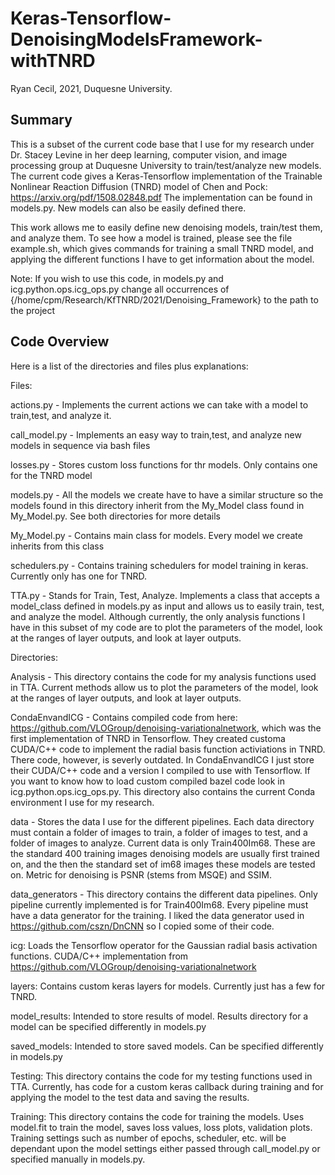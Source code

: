 # Keras-Tensorflow-DenoisingModelsFramework-withTNRD

Ryan Cecil, 2021, Duquesne University.

## Summary
This is a subset of the current code base that I use for 
my research under Dr. Stacey Levine in her deep learning, computer vision, and image processing group at Duquesne University to 
train/test/analyze new models. The current code gives a Keras-Tensorflow implementation of the Trainable 
Nonlinear Reaction Diffusion (TNRD) model of Chen and Pock: https://arxiv.org/pdf/1508.02848.pdf
The implementation can be found in models.py. New models can also be easily defined there.


This work allows me to easily define new denoising models, train/test them, and analyze them. To see how a model is
trained, please see the file example.sh, which gives commands for training a small TNRD model, and applying the different
functions I have to get information about the model. 


Note: If you wish to use this code, in models.py and icg.python.ops.icg_ops.py change all occurrences of 
{/home/cpm/Research/KfTNRD/2021/Denoising_Framework} to the path to the project

## Code Overview

Here is a list of the directories and files plus explanations:


Files:

actions.py - Implements the current actions we can take with a model to train,test, and analyze it.

call_model.py - Implements an easy way to train,test, and analyze new models in sequence via bash files

losses.py - Stores custom loss functions for thr models. Only contains one for the TNRD model

models.py - All the models we create have to have a similar structure so the models found in this directory inherit
    from the My_Model class found in My_Model.py. See both directories for more details
    
My_Model.py - Contains main class for models. Every model we create inherits from this class

schedulers.py - Contains training schedulers for model training in keras. Currently only has one for TNRD.

TTA.py - Stands for Train, Test, Analyze. Implements a class that accepts a model_class defined in models.py as input
    and allows us to easily train, test, and analyze the model. Although currently, the only analysis functions I have
    in this subset of my code are to plot the parameters of the model, look at the ranges of layer outputs, and look at layer outputs.
    
Directories:

   Analysis - This directory contains the code for my analysis functions used in TTA. Current methods allow us to plot 
   the parameters of the model, look at the ranges of layer outputs, and look at layer outputs.
   
   CondaEnvandICG - Contains compiled code from here: https://github.com/VLOGroup/denoising-variationalnetwork, which
    was the first implementation of TNRD in Tensorflow. They created customa CUDA/C++ code to implement the radial 
    basis function activiations in TNRD. There code, however, is severly outdated.  In CondaEnvandICG I just store
    their CUDA/C++ code and a version I compiled to use with Tensorflow. If you want to know how to load custom
    compiled bazel code look in icg.python.ops.icg_ops.py. This directory also contains the current Conda environment
    I use for my research.
    
   data - Stores the data I use for the different pipelines. Each data directory must contain a folder of images 
   to train, a folder of images to test, and a folder of images to analyze. Current data is only Train400Im68. These 
   are the standard 400 training images denoising models are usually first trained on, and the then the standard
   set of im68 images these models are tested on. Metric for denoising is PSNR (stems from MSQE) and SSIM.
   
   data_generators - This directory contains the different data pipelines. Only pipeline currently implemented is
    for Train400Im68. Every pipeline must have a data generator for the training. I liked the data generator used 
    in https://github.com/cszn/DnCNN so I copied some of their code.
    
   icg: Loads the Tensorflow operator for the Gaussian radial basis activation functions. CUDA/C++ implementation from
    https://github.com/VLOGroup/denoising-variationalnetwork
    
   layers: Contains custom keras layers for models. Currently just has a few for TNRD.
   
   model_results: Intended to store results of model. Results directory for a model can be specified differently in
    models.py
    
   saved_models: Intended to store saved models. Can be specified differently in
    models.py
    
   Testing: This directory contains the code for my testing functions used in TTA. Currently, has code for a custom keras
   callback during training and for applying the model to the test data and saving the results.
   
   Training: This directory contains the code for training the models. Uses model.fit to train the model, saves loss values,
   loss plots, validation plots. Training settings such as number of epochs, scheduler, etc. will be dependant upon the 
   model settings either passed through call_model.py or specified manually in models.py.
    

